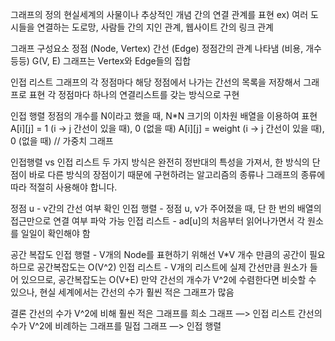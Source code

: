 그래프의 정의
현실세계의 사물이나 추상적인 개념 간의 연결 관계를 표현 
ex)  여러 도시들을 연결하는 도로망, 사람들 간의 지인 관계, 웹사이트 간의 링크 관계


그래프 구성요소
정점 (Node, Vertex)
간선 (Edge)
정점간의 관계 나타냄 (비용, 개수 등등) 
G(V, E) 
그래프는 Vertex와 Edge들의 집합 


인접 리스트
그래프의 각 정점마다 해당 정점에서 나가는 간선의 목록을 저장해서 그래프로 표현 
각 정점마다 하나의 연결리스트를 갖는 방식으로 구현


인접 행렬
정점의 개수를 N이라고 했을 때, N*N 크기의 이차원 배열을 이용하여 표현
A[i][j] = 1 (i -> j 간선이 있을 때), 0 (없을 때)
A[i][j] = weight (i -> j 간선이 있을 때), 0 (없을 때)    // 가중치 그래프 


인접행렬 vs 인접 리스트
두 가지 방식은 완전히 정반대의 특성을 가져서, 한 방식의 단점이 바로 다른 방식의 장점이기 때문에
구현하려는 알고리즘의 종류나 그래프의 종류에 따라 적절히 사용해야 합니다.

정점 u - v간의 간선 여부 확인
인접 행렬 - 정점 u, v가 주어졌을 때, 단 한 번의 배열의 접근만으로 연결 여부 파악 가능
인접 리스트 - ad[u]의 처음부터 읽어나가면서 각 원소를 일일이 확인해야 함

공간 복잡도 
인접 행렬 - V개의 Node를 표현하기 위해선 V*V 개수 만큼의 공간이 필요하므로 공간복잡도는 O(V^2)
인접 리스트 - V개의 리스트에 실제 간선만큼 원소가 들어 있으므로, 공간복잡도는 O(V+E)
만약 간선의 개수가 V^2에 수렴한다면 비슷할 수 있으나, 현실 세계에서는 간선의 수가 훨씬 적은 그래프가 많음

 결론
간선의 수가 V^2에 비해 훨씬 적은 그래프를 희소 그래프 —> 인접 리스트
간선의 수가 V^2에 비례하는 그래프를 밀접 그래프 —> 인접 행렬              


